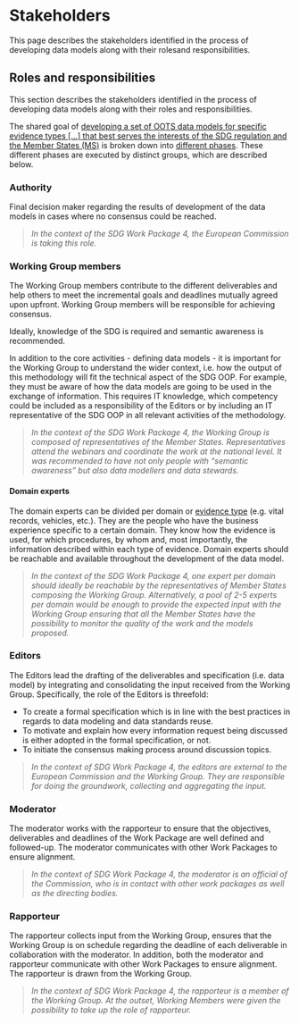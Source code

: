 # Stakeholders

This page describes the stakeholders identified in the process of developing data models along with their rolesand responsibilities. 

## Roles and responsibilities

This section describes the stakeholders identified in the process of developing data models along with their roles and responsibilities.

The shared goal of [developing a set of OOTS data models for specific evidence types [...] that best serves the interests of the SDG regulation and the Member States (MS)](https://github.com/SEMICeu/SDG-sandbox#data-semantics-formats--quality) is broken down into [different phases](https://github.com/SEMICeu/SDG-sandbox/tree/master/process_and_method/methodology). These different phases are executed by distinct groups, which are described below.

### Authority
Final decision maker regarding the results of development of the data models in cases where no consensus could be reached. 
<blockquote><i>In the context of the SDG Work Package 4, the European Commission is taking this role.</i></blockquote>

### Working Group members
The Working Group members contribute to the different deliverables and help others to meet the incremental goals and deadlines mutually agreed upon upfront. Working Group members will be responsible for achieving consensus. 

Ideally, knowledge of the SDG is required and semantic awareness is recommended.

In addition to the core activities - defining data models - it is important for the Working Group to understand the wider context, i.e. how the output of this methodology will fit the technical aspect of the SDG OOP. For example, they must be aware of how the data models are going to be used in the exchange of information. This requires IT knowledge, which competency could be included as a responsibility of the Editors or by including an IT representative of the SDG OOP in all relevant activities of the methodology.

<blockquote><i>In the context of the SDG Work Package 4, the Working Group is composed of representatives of the Member States. Representatives attend the webinars and coordinate the work at the national level. It was recommended to have not only people with “semantic awareness” but also data modellers and data stewards.</i></blockquote>

#### Domain experts
The domain experts can be divided per domain or [evidence type](https://github.com/SEMICeu/SDG-sandbox#types-of-evidence) (e.g. vital records, vehicles, etc.). They are the people who have the business experience specific to a certain domain. They know how the evidence is used, for which procedures, by whom and, most importantly, the information described within each type of evidence.
Domain experts should be reachable and available throughout the development of the data model.  

<blockquote><i>In the context of the SDG Work Package 4, one expert per domain should ideally be reachable by the representatives of Member States composing the Working Group. Alternatively, a pool of 2-5 experts per domain would be enough to provide the expected input with the Working Group ensuring that all the Member States have the possibility to monitor the quality of the work and the models proposed.</i></blockquote>

### Editors

The Editors lead the drafting of the deliverables and specification (i.e. data model) by integrating and consolidating the input received from the Working Group. Specifically, the role of the Editors is threefold:

* To create a formal specification which is in line with the best practices in regards to data modeling and data standards reuse.
* To motivate and explain how every information request being discussed is either adopted in the formal specification, or not.  
* To initiate the consensus making process around discussion topics.

<blockquote><i>In the context of SDG Work Package 4, the editors are external to the European Commission and the Working Group. They are responsible for doing the groundwork, collecting and aggregating the input.</i></blockquote>

### Moderator
The moderator works with the rapporteur to ensure that the objectives, deliverables and deadlines of the Work Package are well defined and followed-up. The moderator communicates with other Work Packages to ensure alignment.

<blockquote><i>In the context of SDG Work Package 4, the moderator is an official of the Commission, who is in contact with other work packages as well as the directing bodies.</i></blockquote>

### Rapporteur 
The rapporteur collects input from the Working Group, ensures that the Working Group is on schedule regarding the deadline of each deliverable in collaboration with the moderator. In addition, both the moderator and rapporteur communicate with other Work Packages to ensure alignment. The rapporteur is drawn from the Working Group.

<blockquote><i>In the context of SDG Work Package 4, the rapporteur is a member of the Working Group. At the outset, Working Members were given the possibility to take up the role of rapporteur.</i></blockquote>


